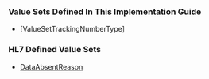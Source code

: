 ### Value Sets Defined In This Implementation Guide
* [ValueSetTrackingNumberType]

### HL7 Defined Value Sets
* [DataAbsentReason](http://hl7.org/fhir/R4/valueset-data-absent-reason.html)